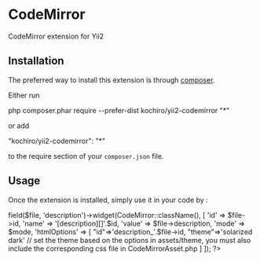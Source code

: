 CodeMirror
==========
CodeMirror extension for Yii2

Installation
------------

The preferred way to install this extension is through [composer](http://getcomposer.org/download/).

Either run

php composer.phar require --prefer-dist kochiro/yii2-codemirror "*"

or add

"kochiro/yii2-codemirror": "*"

to the require section of your `composer.json` file.


Usage
-----

Once the extension is installed, simply use it in your code by  :

<?php 

use kochiro\codemirror\CodeMirror; 

// set the mode based on the available options in assets/mode
$mode = 'application/x-httpd-php';

echo $form->field($file, 'description')->widget(CodeMirror::className(), [
    'id' => $file->id,
    'name' => '[description][]'.$id,
	'value' => $file->description,
    'mode' => $mode,
    'htmlOptions' => [
        "id"=>'description_'.$file->id, 
        "theme"=>'solarized dark' // set the theme based on the options in assets/theme, you must also include the corresponding css file in CodeMirrorAsset.php
    ]
]);

?>


